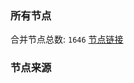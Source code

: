 ### 所有节点
合并节点总数: `1646`
[节点链接](https://raw.githubusercontent.com/rzhy1/11/master/sub/sub_merge_base64.txt)

### 节点来源